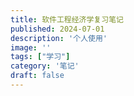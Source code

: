 ```yaml
---
title: 软件工程经济学复习笔记
published: 2024-07-01
description: '个人使用'
image: ''
tags: ["学习"]
category: '笔记'
draft: false 
---
```

